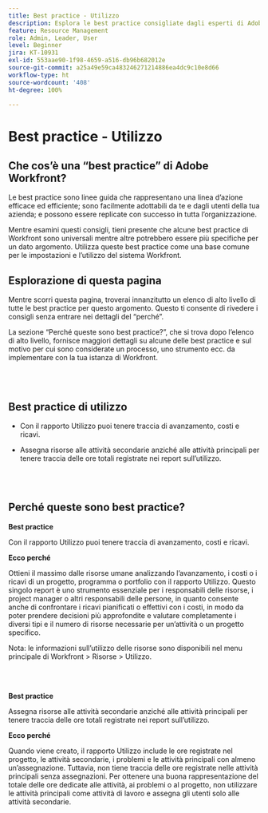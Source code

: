 ```yaml
---
title: Best practice - Utilizzo
description: Esplora le best practice consigliate dagli esperti di Adobe Workfront in merito all’impostazione, alla gestione e all’utilizzo del rapporto Utilizzo.
feature: Resource Management
role: Admin, Leader, User
level: Beginner
jira: KT-10931
exl-id: 553aae90-1f98-4659-a516-db96b682012e
source-git-commit: a25a49e59ca483246271214886ea4dc9c10e8d66
workflow-type: ht
source-wordcount: '408'
ht-degree: 100%

---
```


# Best practice - Utilizzo

## Che cos’è una “best practice” di Adobe Workfront?

Le best practice sono linee guida che rappresentano una linea d’azione efficace ed efficiente; sono facilmente adottabili da te e dagli utenti della tua azienda; e possono essere replicate con successo in tutta l’organizzazione.

Mentre esamini questi consigli, tieni presente che alcune best practice di Workfront sono universali mentre altre potrebbero essere più specifiche per un dato argomento. Utilizza queste best practice come una base comune per le impostazioni e l’utilizzo del sistema Workfront.

## Esplorazione di questa pagina

Mentre scorri questa pagina, troverai innanzitutto un elenco di alto livello di tutte le best practice per questo argomento. Questo ti consente di rivedere i consigli senza entrare nei dettagli del “perché”.

La sezione “Perché queste sono best practice?”, che si trova dopo l’elenco di alto livello, fornisce maggiori dettagli su alcune delle best practice e sul motivo per cui sono considerate un processo, uno strumento ecc. da implementare con la tua istanza di Workfront.

</br>
</br>

## Best practice di utilizzo

* Con il rapporto Utilizzo puoi tenere traccia di avanzamento, costi e ricavi.

* Assegna risorse alle attività secondarie anziché alle attività principali per tenere traccia delle ore totali registrate nei report sull’utilizzo.

</br>
</br>

## Perché queste sono best practice?

**Best practice**

Con il rapporto Utilizzo puoi tenere traccia di avanzamento, costi e ricavi.



**Ecco perché**

Ottieni il massimo dalle risorse umane analizzando l’avanzamento, i costi o i ricavi di un progetto, programma o portfolio con il rapporto Utilizzo. Questo singolo report è uno strumento essenziale per i responsabili delle risorse, i project manager o altri responsabili delle persone, in quanto consente anche di confrontare i ricavi pianificati o effettivi con i costi, in modo da poter prendere decisioni più approfondite e valutare completamente i diversi tipi e il numero di risorse necessarie per un’attività o un progetto specifico.



Nota: le informazioni sull’utilizzo delle risorse sono disponibili nel menu principale di Workfront > Risorse > Utilizzo.

</br>
</br>

**Best practice**

Assegna risorse alle attività secondarie anziché alle attività principali per tenere traccia delle ore totali registrate nei report sull’utilizzo.



**Ecco perché**

Quando viene creato, il rapporto Utilizzo include le ore registrate nel progetto, le attività secondarie, i problemi e le attività principali con almeno un’assegnazione. Tuttavia, non tiene traccia delle ore registrate nelle attività principali senza assegnazioni. Per ottenere una buona rappresentazione del totale delle ore dedicate alle attività, ai problemi o al progetto, non utilizzare le attività principali come attività di lavoro e assegna gli utenti solo alle attività secondarie.
